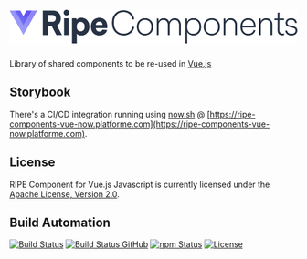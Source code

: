 <h1><a href="https://tech.platforme.com"><img src="res/logo.svg" alt="RIPE Components for Vue.js" height="60" style="height: 60px;"></a></h1>

Library of shared components to be re-used in [Vue.js](https://vuejs.org/)

## Storybook

There's a CI/CD integration running using [now.sh](https://zeit.co) @ [https://ripe-components-vue-now.platforme.com](https://ripe-components-vue-now.platforme.com).

## License

RIPE Component for Vue.js Javascript is currently licensed under the [Apache License, Version 2.0](http://www.apache.org/licenses/).

## Build Automation

[![Build Status](https://travis-ci.com/ripe-tech/ripe-components-vue.svg?branch=master)](https://travis-ci.com/ripe-tech/ripe-components-vue)
[![Build Status GitHub](https://github.com/ripe-tech/ripe-components-vue/workflows/Main%20Workflow/badge.svg)](https://github.com/ripe-tech/ripe-components-vue/actions)
[![npm Status](https://img.shields.io/npm/v/ripe-components-vue.svg)](https://www.npmjs.com/package/ripe-components-vue)
[![License](https://img.shields.io/badge/license-Apache%202.0-blue.svg)](https://www.apache.org/licenses/)

